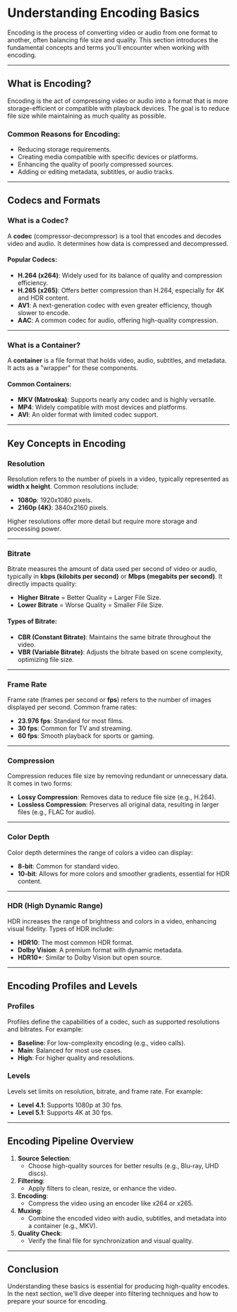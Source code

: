 # Understanding Encoding Basics

Encoding is the process of converting video or audio from one format to another, often balancing file size and quality. This section introduces the fundamental concepts and terms you'll encounter when working with encoding.

---

## What is Encoding?

Encoding is the act of compressing video or audio into a format that is more storage-efficient or compatible with playback devices. The goal is to reduce file size while maintaining as much quality as possible. 

### Common Reasons for Encoding:
- Reducing storage requirements.
- Creating media compatible with specific devices or platforms.
- Enhancing the quality of poorly compressed sources.
- Adding or editing metadata, subtitles, or audio tracks.

---

## Codecs and Formats

### **What is a Codec?**
A **codec** (compressor-decompressor) is a tool that encodes and decodes video and audio. It determines how data is compressed and decompressed.

#### Popular Codecs:
- **H.264 (x264)**: Widely used for its balance of quality and compression efficiency.
- **H.265 (x265)**: Offers better compression than H.264, especially for 4K and HDR content.
- **AV1**: A next-generation codec with even greater efficiency, though slower to encode.
- **AAC**: A common codec for audio, offering high-quality compression.

---

### **What is a Container?**
A **container** is a file format that holds video, audio, subtitles, and metadata. It acts as a "wrapper" for these components.

#### Common Containers:
- **MKV (Matroska)**: Supports nearly any codec and is highly versatile.
- **MP4**: Widely compatible with most devices and platforms.
- **AVI**: An older format with limited codec support.

---

## Key Concepts in Encoding

### **Resolution**
Resolution refers to the number of pixels in a video, typically represented as **width x height**. Common resolutions include:
- **1080p**: 1920x1080 pixels.
- **2160p (4K)**: 3840x2160 pixels.

Higher resolutions offer more detail but require more storage and processing power.

---

### **Bitrate**
Bitrate measures the amount of data used per second of video or audio, typically in **kbps (kilobits per second)** or **Mbps (megabits per second)**. It directly impacts quality:
- **Higher Bitrate** = Better Quality = Larger File Size.
- **Lower Bitrate** = Worse Quality = Smaller File Size.

#### Types of Bitrate:
- **CBR (Constant Bitrate)**: Maintains the same bitrate throughout the video.
- **VBR (Variable Bitrate)**: Adjusts the bitrate based on scene complexity, optimizing file size.

---

### **Frame Rate**
Frame rate (frames per second or **fps**) refers to the number of images displayed per second. Common frame rates:
- **23.976 fps**: Standard for most films.
- **30 fps**: Common for TV and streaming.
- **60 fps**: Smooth playback for sports or gaming.

---

### **Compression**
Compression reduces file size by removing redundant or unnecessary data. It comes in two forms:
- **Lossy Compression**: Removes data to reduce file size (e.g., H.264).
- **Lossless Compression**: Preserves all original data, resulting in larger files (e.g., FLAC for audio).

---

### **Color Depth**
Color depth determines the range of colors a video can display:
- **8-bit**: Common for standard video.
- **10-bit**: Allows for more colors and smoother gradients, essential for HDR content.

---

### **HDR (High Dynamic Range)**
HDR increases the range of brightness and colors in a video, enhancing visual fidelity. Types of HDR include:
- **HDR10**: The most common HDR format.
- **Dolby Vision**: A premium format with dynamic metadata.
- **HDR10+**: Similar to Dolby Vision but open source.

---

## Encoding Profiles and Levels

### **Profiles**
Profiles define the capabilities of a codec, such as supported resolutions and bitrates. For example:
- **Baseline**: For low-complexity encoding (e.g., video calls).
- **Main**: Balanced for most use cases.
- **High**: For higher quality and resolutions.

### **Levels**
Levels set limits on resolution, bitrate, and frame rate. For example:
- **Level 4.1**: Supports 1080p at 30 fps.
- **Level 5.1**: Supports 4K at 30 fps.

---

## Encoding Pipeline Overview

1. **Source Selection**:
   - Choose high-quality sources for better results (e.g., Blu-ray, UHD discs).
2. **Filtering**:
   - Apply filters to clean, resize, or enhance the video.
3. **Encoding**:
   - Compress the video using an encoder like x264 or x265.
4. **Muxing**:
   - Combine the encoded video with audio, subtitles, and metadata into a container (e.g., MKV).
5. **Quality Check**:
   - Verify the final file for synchronization and visual quality.

---

## Conclusion

Understanding these basics is essential for producing high-quality encodes. In the next section, we’ll dive deeper into filtering techniques and how to prepare your source for encoding.
